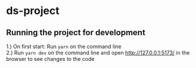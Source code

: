 # ds-project

## Running the project for development

1.) On first start: Run `yarn` on the command line \
2.) Run `yarn dev` on the command line and open http://127.0.0.1:5173/ in the browser to see changes to the code

